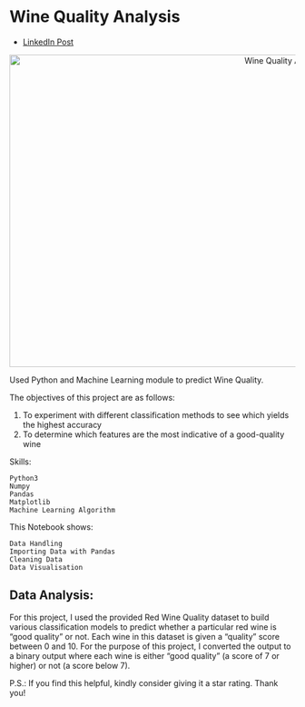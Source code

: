 # Wine Quality Analysis

- [LinkedIn Post]()

<div style="text-align: center;">
  <img src="https://labelyourdata.com/img/article-illustrations/ml_essential_tool.jpg" alt="Wine Quality Analysis Image" width="1000" height="550" >
</div>

Used Python and Machine Learning module to predict Wine Quality.


The objectives of this project are as follows:
1) To experiment with different classification methods to see which yields the highest accuracy
2) To determine which features are the most indicative of a good-quality wine

Skills:

    Python3
    Numpy
    Pandas
    Matplotlib
    Machine Learning Algorithm
    
This Notebook shows:

    Data Handling
    Importing Data with Pandas
    Cleaning Data
    Data Visualisation
    
## Data Analysis:

For this project, I used the provided Red Wine Quality dataset to build various classification models to predict whether a particular red wine is “good quality” or not. 
Each wine in this dataset is given a “quality” score between 0 and 10. For the purpose of this project, I converted the output to a binary output where each wine is 
either “good quality” (a score of 7 or higher) or not (a score below 7).

P.S.: If you find this helpful, kindly consider giving it a star rating. Thank you!
